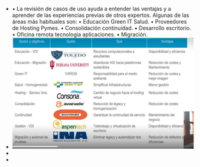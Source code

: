 - • La revisión de casos de uso ayuda a entender las ventajas y a aprender de las experiencias previas
  de otros expertos. Algunas de las áreas más habituales son:
  • Educación Green IT Salud.
  • Proveedores de Hosting Pymes.
  • Consolidación continuidad.
  • Desarrollo escritorio.
  • Oficina remota tecnología aplicaciones.
  • Migración.
- ![ScreenShot Tool -20240523225147.png](../assets/ScreenShot_Tool_-20240523225147_1716519120900_0.png)
-
-